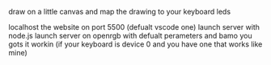 draw on a little canvas and map the drawing to your keyboard leds

localhost the website on port 5500 (defualt vscode one)
launch server with node.js
launch server on openrgb with defualt perameters and bamo you gots it workin
(if your keyboard is device 0 and you have one that works like mine)


